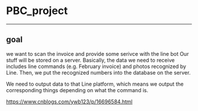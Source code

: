 # PBC_project
---
## goal 
we want to scan the invoice and provide some serivce with the line bot 
Our stuff will be stored on a server. Basically, the data we need to receive includes line commands (e.g. February invoice) and photos recognized by Line. Then, we put the recognized numbers into the database on the server.

We need to output data to that Line platform, which means we output the corresponding things depending on what the command is.

https://www.cnblogs.com/ywb123/p/16696584.html